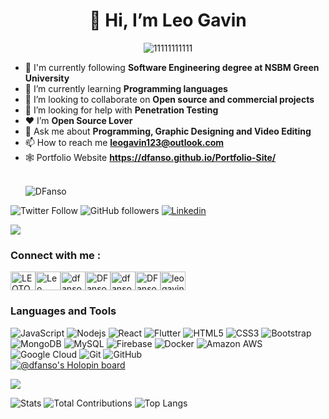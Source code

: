 ### <h1 align="center">👋 Hi, I’m Leo Gavin</h1>

<div align="center" ><img src="https://i.ibb.co/kX8TZYp/11111111111.jpg" alt="11111111111" border="0"></div>

- 🔭 I'm currently following **Software Engineering degree at NSBM Green University**
- 🌱 I’m currently learning **Programming languages**
- 👯 I’m looking to collaborate on **Open source and commercial projects**
- 🤝 I’m looking for help with **Penetration Testing**
- ❤ I’m **Open Source Lover**
- 💬 Ask me about **Programming, Graphic Designing and Video Editing**
- 📫 How to reach me **leogavin123@outlook.com** 
- 🕸️ Portfolio Website **https://dfanso.github.io/Portfolio-Site/**
  </br>
  </br>
  <p align="left"> <img src="https://komarev.com/ghpvc/?username=DFanso&color=brightgreen" alt="DFanso" /> </p>
  
![Twitter Follow](https://img.shields.io/twitter/follow/dfansoo)
![GitHub followers](https://img.shields.io/github/followers/DFanso?logo=GitHub&style=for-the-badge)
[![Linkedin](https://img.shields.io/badge/-CONNECT-blue?style=for-the-badge&logo=Linkedin&link=https://www.linkedin.com/in/leo-gavin-8841ba18b/)](https://www.linkedin.com/in/leo-gavin-8841ba18b/)

<a href="https://www.youtube.com/watch?v=dQw4w9WgXcQ"><img src="https://user-images.githubusercontent.com/73097560/115834477-dbab4500-a447-11eb-908a-139a6edaec5c.gif"></a>

### Connect with me :

<a href="https://twitter.com/LEOTOGAVIN" target="blank"><img align="center" src="https://raw.githubusercontent.com/rahuldkjain/github-profile-readme-generator/master/src/images/icons/Social/twitter.svg" alt="LEOTOGAVIN" height="30" width="40" /></a><a href="https://www.linkedin.com/in/leo-gavin-8841ba18b/" target="blank"><img align="center" src="https://raw.githubusercontent.com/rahuldkjain/github-profile-readme-generator/master/src/images/icons/Social/linked-in-alt.svg" alt="Leo Gavin" height="30" width="40" /></a><a href="https://stackoverflow.com/users/14575719/dfanso" target="blank"><img align="center" src="https://raw.githubusercontent.com/rahuldkjain/github-profile-readme-generator/master/src/images/icons/Social/stack-overflow.svg" alt="dfanso" height="30" width="40" /></a><a href="https://www.facebook.com/DFansoo/" target="blank"><img align="center" src="https://raw.githubusercontent.com/rahuldkjain/github-profile-readme-generator/master/src/images/icons/Social/facebook.svg" alt="DFansoo" height="30" width="40" /></a><a href="https://www.instagram.com/dfansoo/" target="blank"><img align="center" src="https://raw.githubusercontent.com/rahuldkjain/github-profile-readme-generator/master/src/images/icons/Social/instagram.svg" alt="dfansoo" height="30" width="40" /></a><a href="https://medium.com/@DFanso" target="blank"><img align="center" src="https://raw.githubusercontent.com/rahuldkjain/github-profile-readme-generator/master/src/images/icons/Social/medium.svg" alt="DFanso" height="30" width="40" /></a><a href="https://www.hackerrank.com/leogavin123" target="blank"><img align="center" src="https://raw.githubusercontent.com/rahuldkjain/github-profile-readme-generator/master/src/images/icons/Social/hackerrank.svg" alt="leogavin123" height="30" width="40" /></a></p>


### Languages and Tools

![JavaScript](https://img.shields.io/badge/-JavaScript-black?style=flat-square&logo=javascript)
![Nodejs](https://img.shields.io/badge/-Nodejs-black?style=flat-square&logo=Node.js)
![React](https://img.shields.io/badge/-React-black?style=flat-square&logo=react)
![Flutter](https://img.shields.io/badge/-Flutter-02569B?style=flat-square&logo=flutter)
![HTML5](https://img.shields.io/badge/-HTML5-E34F26?style=flat-square&logo=html5&logoColor=white)
![CSS3](https://img.shields.io/badge/-CSS3-1572B6?style=flat-square&logo=css3)
![Bootstrap](https://img.shields.io/badge/-Bootstrap-563D7C?style=flat-square&logo=bootstrap)
![MongoDB](https://img.shields.io/badge/-MongoDB-black?style=flat-square&logo=mongodb)
![MySQL](https://img.shields.io/badge/-MySQL-black?style=flat-square&logo=mysql)
![Firebase](https://img.shields.io/badge/Firebase-007ACC?style=flat-square&logo=firebase)
![Docker](https://img.shields.io/badge/-Docker-black?style=flat-square&logo=docker)
![Amazon AWS](https://img.shields.io/badge/Amazon%20AWS-232F3E?style=flat-square&logo=amazon-aws)
![Google Cloud](https://img.shields.io/badge/Google%20Cloud-black?style=flat-square&logo=google-cloud)
![Git](https://img.shields.io/badge/-Git-black?style=flat-square&logo=git)
![GitHub](https://img.shields.io/badge/-GitHub-181717?style=flat-square&logo=github)
<br />
[![@dfanso's Holopin board](https://holopin.me/dfanso)](https://holopin.io/@dfanso)

<a href="https://www.youtube.com/watch?v=dQw4w9WgXcQ"><img src="https://user-images.githubusercontent.com/73097560/115834477-dbab4500-a447-11eb-908a-139a6edaec5c.gif"></a>


![Stats](https://github-readme-stats-sigma-five.vercel.app//api?username=DFanso&show_icons=true&theme=tokyonight)
![Total Contributions](https://github-readme-streak-stats.herokuapp.com/?user=DFanso&show_icons=true&theme=tokyonight)
![Top Langs](https://github-readme-stats.vercel.app//api/top-langs/?username=DFanso&layout=compact&langs_count=8&theme=tokyonight)

